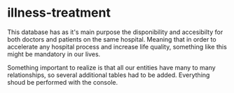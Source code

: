 # illness-treatment

This database has as it's main purpose the disponibility and accesibilty for both doctors and patients on the same hospital. Meaning that
in order to accelerate any hospital process and increase life quality, something like this might be mandatory in our lives.

Something important to realize is that all our entities have many to many relationships, so several additional tables had to be added. 
Everything shoud be performed with the console. 
